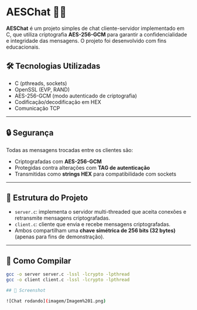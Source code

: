 # AESChat 🔐💬

**AESChat** é um projeto simples de chat cliente-servidor implementado em C, que utiliza criptografia **AES-256-GCM** para garantir a confidencialidade e integridade das mensagens. O projeto foi desenvolvido com fins educacionais.

## 🛠 Tecnologias Utilizadas

- C (pthreads, sockets)
- OpenSSL (EVP, RAND)
- AES-256-GCM (modo autenticado de criptografia)
- Codificação/decodificação em HEX
- Comunicação TCP

---

## 🔒 Segurança

Todas as mensagens trocadas entre os clientes são:

- Criptografadas com **AES-256-GCM**
- Protegidas contra alterações com **TAG de autenticação**
- Transmitidas como **strings HEX** para compatibilidade com sockets

---

## 📁 Estrutura do Projeto

- `server.c`: implementa o servidor multi-threaded que aceita conexões e retransmite mensagens criptografadas.
- `client.c`: cliente que envia e recebe mensagens criptografadas.
- Ambos compartilham uma **chave simétrica de 256 bits (32 bytes)** (apenas para fins de demonstração).

---

## 🚀 Como Compilar

```bash
gcc -o server server.c -lssl -lcrypto -lpthread
gcc -o client client.c -lssl -lcrypto -lpthread

## 📸 Screenshot

![Chat rodando](imagem/Imagem%201.png)